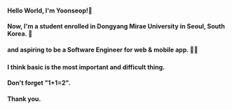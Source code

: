 #### Hello World, I'm Yoonseop!👋
#### Now, I'm a student enrolled in Dongyang Mirae University in Seoul, South Korea. 🎒
#### and aspiring to be a Software Engineer for web & mobile app. 👨‍💻
###                       

#### I think basic is the most important and difficult thing.
#### Don't forget "1+1=2".
#### Thank you.

<!--
**gent0807/gent0807** is a ✨ _special_ ✨ repository because its `README.md` (this file) appears on your GitHub profile.

Here are some ideas to get you started:

- 🔭 I’m currently working on ...
- 🌱 I’m currently learning ...
- 👯 I’m looking to collaborate on ...
- 🤔 I’m looking for help with ...
- 💬 Ask me about ...
- 📫 How to reach me: ...
- 😄 Pronouns: ...
- ⚡ Fun fact: ...
-->

